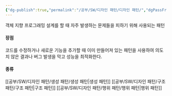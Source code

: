 ```yaml
---
{"dg-publish":true,"permalink":"/공부/SW/디자인 패턴/디자인 패턴/","dgPassFrontmatter":true,"noteIcon":""}
---
```


객체 지향 프로그래밍 설계를 할 때 자주 발생하는 문제들을 피하기 위해 사용되는 패턴

#### 장점
코드를 수정하거나 새로운 기능을 추가할 때 이미 만들어져 있는 패턴을 사용하여 의도치 않은 결과나 버그 발생을 막고 성능을 최적화한다.

#### 종류
[[공부/SW/디자인 패턴/생성 패턴/생성 패턴\|생성 패턴]]
[[공부/SW/디자인 패턴/구조 패턴/구조 패턴\|구조 패턴]]
[[공부/SW/디자인 패턴/행위 패턴/행위 패턴\|행위 패턴]]